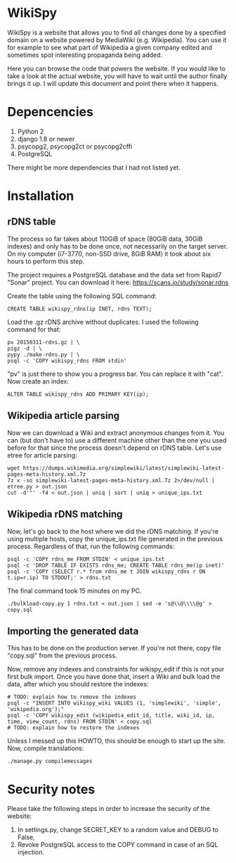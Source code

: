 WikiSpy
=======

WikiSpy is a website that allows you to find all changes done by a specified
domain on a website powered by MediaWiki (e.g. Wikipedia). You can use it for
example to see what part of Wikipedia a given company edited and sometimes spot
interesting propaganda being added.

Here you can browse the code that powers the website. If you would like to take
a look at the actual website, you will have to wait until the author finally
brings it up. I will update this document and point there when it happens.

Depencencies
============

1. Python 2
2. django 1.8 or newer
3. psycopg2, psycopg2ct or psycopg2cffi
4. PostgreSQL

There might be more dependencies that I had not listed yet.


Installation
============

rDNS table
----------

The process so far takes about 110GiB of space (80GiB data, 30GiB indexes) and
only has to be done once, not necessarily on the target server. On my computer
(i7-3770, non-SSD drive, 8GiB RAM) it took about six hours to perform this
step.

The project requires a PostgreSQL database and the data set from Rapid7 "Sonar"
project. You can download it here: https://scans.io/study/sonar.rdns

Create the table using the following SQL command:

```
CREATE TABLE wikispy_rdns(ip INET, rdns TEXT);
```

Load the .gz rDNS archive without duplicates. I used the following command for
that:

```
pv 20150311-rdns.gz | \
pigz -d | \
pypy ./make-rdns.py | \
psql -c 'COPY wikispy_rdns FROM stdin'
```

"pv" is just there to show you a progress bar. You can replace it with "cat".
Now create an index:

```
ALTER TABLE wikispy_rdns ADD PRIMARY KEY(ip);
```

Wikipedia article parsing
-------------------------

Now we can download a Wiki and extract anonymous changes from it. You can
(but don't have to) use a different machine other than the one you used before
for that since the process doesn't depend on rDNS table. Let's use etree for
article parsing:

```
wget https://dumps.wikimedia.org/simplewiki/latest/simplewiki-latest-pages-meta-history.xml.7z
7z x -so simplewiki-latest-pages-meta-history.xml.7z 2>/dev/null | etree.py > out.json
cut -d'"' -f4 < out.json | uniq | sort | uniq > unique_ips.txt
```

Wikipedia rDNS matching
-----------------------

Now, let's go back to the host where we did the rDNS matching. If you're
using multiple hosts, copy the unique\_ips.txt file generated in the previous
process. Regardless of that, run the following commands:

```
psql -c 'COPY rdns_me FROM STDIN' < unique_ips.txt
psql -c 'DROP TABLE IF EXISTS rdns_me; CREATE TABLE rdns_me(ip inet)'
psql -c 'COPY (SELECT r.* from rdns_me t JOIN wikispy_rdns r ON t.ip=r.ip) TO STDOUT;' > rdns.txt
```

The final command took 15 minutes on my PC.

```
./bulkload-copy.py 1 rdns.txt < out.json | sed -e 's@\\@\\\\@g' > copy.sql
```

Importing the generated data
----------------------------

This has to be done on the production server. If you're not there, copy file
"copy.sql" from the previous process.

Now, remove any indexes and constraints for wikispy\_edit if this is not your
first bulk import. Once you have done that, insert a Wiki and bulk load the
data, after which you should restore the indexes:

```
# TODO: explain how to remove the indexes
psql -c "INSERT INTO wikispy_wiki VALUES (1, 'simplewiki', 'simple', 'wikipedia.org');"
psql -c 'COPY wikispy_edit (wikipedia_edit_id, title, wiki_id, ip, time, view_count, rdns) FROM STDIN' < copy.sql
# TODO: explain how to restore the indexes
```

Unless I messed up this HOWTO, this should be enough to start up the site. Now,
compile translations:

```
./manage.py compilemessages
```

Security notes
==============

Please take the following steps in order to increase the security of the
website:

1. In settings.py, change SECRET\_KEY to a random value and DEBUG to False,
2. Revoke PostgreSQL access to the COPY command in case of an SQL injection.
